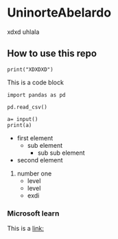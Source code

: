 # UninorteAbelardo

xdxd uhlala

## How to use this repo

`print("XDXDXD")`

This is a code block

```
import pandas as pd

pd.read_csv()

a= input()
print(a)
```
- first element
    - sub element
        - sub sub element
- second element

1. number one
    - level
    - level
    - exdi

### Microsoft learn
This is a [link:](https://docs.microsoft.com/en-us/learn/)